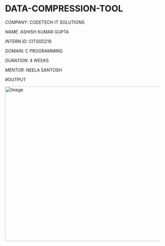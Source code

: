 # DATA-COMPRESSION-TOOL

*COMPANY*: CODETECH IT SOLUTIONS

*NAME*: ASHISH KUMAR GUPTA

*INTERN ID*: CITS0D219

*DOMAIN*: C PROGRAMMING

*DURATION*: 4 WEEKS

*MENTOR*: NEELA SANTOSH

#OUTPUT

<img width="1280" height="502" alt="Image" src="https://github.com/user-attachments/assets/4fbbe50c-42c9-47f6-ab87-8071dbe65cdc" />

